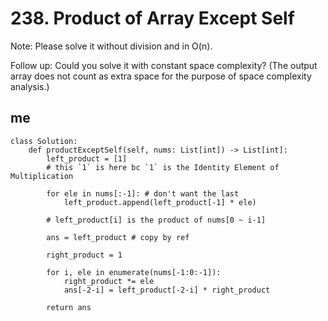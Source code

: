 # 238. Product of Array Except Self

Note: Please solve it without division and in O(n).

Follow up:
Could you solve it with constant space complexity? (The output array does not count as extra space for the purpose of space complexity analysis.)

## me
```python=
class Solution:
    def productExceptSelf(self, nums: List[int]) -> List[int]:
        left_product = [1] 
        # this `1` is here bc `1` is the Identity Element of Multiplication
        
        for ele in nums[:-1]: # don't want the last
            left_product.append(left_product[-1] * ele)
        
        # left_product[i] is the product of nums[0 ~ i-1]
        
        ans = left_product # copy by ref
        
        right_product = 1
        
        for i, ele in enumerate(nums[-1:0:-1]):
            right_product *= ele
            ans[-2-i] = left_product[-2-i] * right_product
            
        return ans
```
